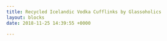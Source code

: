 ```yaml
---
title: Recycled Icelandic Vodka Cufflinks by Glassoholics
layout: blocks
date: 2018-11-25 14:39:55 +0000

---
```

